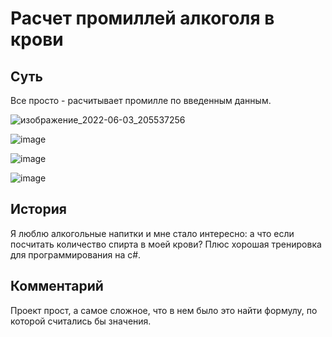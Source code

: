 # Расчет промиллей алкоголя в крови
## Суть
Все просто - расчитывает промилле по введенным данным.
  
![изображение_2022-06-03_205537256](https://user-images.githubusercontent.com/97308931/171919847-1481112b-89c1-4c23-85de-c5453a1f56d0.png)
  
![image](https://user-images.githubusercontent.com/97308931/171920508-2bd1f787-8943-4203-9aa8-22e37f0fe039.png)
  
![image](https://user-images.githubusercontent.com/97308931/171920625-e17a9dcf-274f-4917-a8f8-a5f71c5d242a.png)
  
![image](https://user-images.githubusercontent.com/97308931/171920671-623e2d77-d54b-4ab3-9591-dd8102f46491.png)
## История
Я люблю алкогольные напитки и мне стало интересно: а что если посчитать количество спирта в моей крови? Плюс хорошая тренировка для программирования на c#.
## Комментарий
Проект прост, а самое сложное, что в нем было это найти формулу, по которой считались бы значения.
